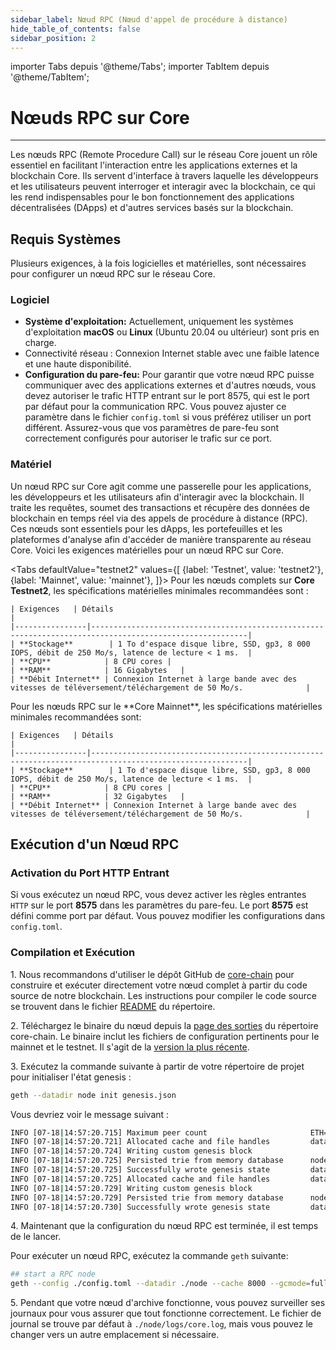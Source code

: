 ```yaml
---
sidebar_label: Nœud RPC (Nœud d'appel de procédure à distance)
hide_table_of_contents: false
sidebar_position: 2
---
```


importer Tabs depuis '@theme/Tabs';
importer TabItem depuis '@theme/TabItem';

# Nœuds RPC sur Core

---

Les nœuds RPC (Remote Procedure Call) sur le réseau Core jouent un rôle essentiel en facilitant l'interaction entre les applications externes et la blockchain Core. Ils servent d'interface à travers laquelle les développeurs et les utilisateurs peuvent interroger et interagir avec la blockchain, ce qui les rend indispensables pour le bon fonctionnement des applications décentralisées (DApps) et d'autres services basés sur la blockchain.

## Requis Systèmes

Plusieurs exigences, à la fois logicielles et matérielles, sont nécessaires pour configurer un nœud RPC sur le réseau Core.

### Logiciel

- **Système d'exploitation:** Actuellement, uniquement les systèmes d'exploitation **macOS** ou **Linux** (Ubuntu 20.04 ou ultérieur) sont pris en charge.
- Connectivité réseau : Connexion Internet stable avec une faible latence et une haute disponibilité.
- **Configuration du pare-feu:**
  Pour garantir que votre nœud RPC puisse communiquer avec des applications externes et d'autres nœuds, vous devez autoriser le trafic HTTP entrant sur le port 8575, qui est le port par défaut pour la communication RPC. Vous pouvez ajuster ce paramètre dans le fichier `config.toml` si vous préférez utiliser un port différent. Assurez-vous que vos paramètres de pare-feu sont correctement configurés pour autoriser le trafic sur ce port.

### Matériel

Un nœud RPC sur Core agit comme une passerelle pour les applications, les développeurs et les utilisateurs afin d'interagir avec la blockchain. Il traite les requêtes, soumet des transactions et récupère des données de blockchain en temps réel via des appels de procédure à distance (RPC). Ces nœuds sont essentiels pour les dApps, les portefeuilles et les plateformes d'analyse afin d'accéder de manière transparente au réseau Core. Voici les exigences matérielles pour un nœud RPC sur Core.

<Tabs
defaultValue="testnet2"
values={[
{label: 'Testnet', value: 'testnet2'},
{label: 'Mainnet', value: 'mainnet'},
]}> <TabItem value="testnet2">
Pour les nœuds complets sur **Core Testnet2**, les spécifications matérielles minimales recommandées sont :

```
| Exigences   | Détails                                                                                                |  
|----------------|---------------------------------------------------------------------------------------------------------|
| **Stockage**        | 1 To d'espace disque libre, SSD, gp3, 8 000 IOPS, débit de 250 Mo/s, latence de lecture < 1 ms.  |
| **CPU**            | 8 CPU cores |
| **RAM**            | 16 Gigabytes   |
| **Débit Internet** | Connexion Internet à large bande avec des vitesses de téléversement/téléchargement de 50 Mo/s.              |
```

  </TabItem>

  <TabItem value="mainnet">
Pour les nœuds RPC sur le **Core Mainnet**, les spécifications matérielles minimales recommandées sont:

```
| Exigences   | Détails                                                                                                |  
|----------------|---------------------------------------------------------------------------------------------------------|
| **Stockage**        | 1 To d'espace disque libre, SSD, gp3, 8 000 IOPS, débit de 250 Mo/s, latence de lecture < 1 ms.  |
| **CPU**            | 8 CPU cores |
| **RAM**            | 32 Gigabytes   |
| **Débit Internet** | Connexion Internet à large bande avec des vitesses de téléversement/téléchargement de 50 Mo/s.              |
```

  </TabItem>
</Tabs>

## Exécution d'un Nœud RPC

### Activation du Port HTTP Entrant

Si vous exécutez un nœud RPC, vous devez activer les règles entrantes `HTTP` sur le port **8575** dans les paramètres du pare-feu. Le port **8575** est défini comme port par défaut. Vous pouvez modifier les configurations dans `config.toml`.

### Compilation et Exécution

1\. Nous recommandons d'utiliser le dépôt GitHub de [core-chain](https://github.com/coredao-org/core-chain) pour construire et exécuter directement votre nœud complet à partir du code source de notre blockchain. Les instructions pour compiler le code source se trouvent dans le fichier [README](https://github.com/coredao-org/core-chain#building-the-source) du répertoire.

2\. Téléchargez le binaire du nœud depuis la [page des sorties](https://github.com/coredao-org/core-chain/releases) du répertoire core-chain. Le binaire inclut les fichiers de configuration pertinents pour le mainnet et le testnet. Il s'agit de la [version la plus récente](https://github.com/coredao-org/core-chain/releases/latest).

3\. Exécutez la commande suivante à partir de votre répertoire de projet pour initialiser l'état genesis :

```bash
geth --datadir node init genesis.json
```

Vous devriez voir le message suivant :

```bash
INFO [07-18|14:57:20.715] Maximum peer count                       ETH=25 LES=0 total=25
INFO [07-18|14:57:20.721] Allocated cache and file handles         database=/Users/jackcrypto/go/core-chain/node/geth/chaindata cache=16 handles=16
INFO [07-18|14:57:20.724] Writing custom genesis block
INFO [07-18|14:57:20.725] Persisted trie from memory database      nodes=25 size=87.18kB time=226.129µs gcnodes=0 gcsize=0.00B gctime=0s livenodes=1 livesize=0.00B
INFO [07-18|14:57:20.725] Successfully wrote genesis state         database=chaindata                             hash=d90508…5c034a
INFO [07-18|14:57:20.725] Allocated cache and file handles         database=/Users/jackcrypto/go/core-chain/node/geth/lightchaindata cache=16 handles=16
INFO [07-18|14:57:20.729] Writing custom genesis block
INFO [07-18|14:57:20.729] Persisted trie from memory database      nodes=25 size=87.18kB time=178.332µs gcnodes=0 gcsize=0.00B gctime=0s livenodes=1 livesize=0.00B
INFO [07-18|14:57:20.730] Successfully wrote genesis state         database=lightchaindata                             hash=d90508…5c034a
```

4\. Maintenant que la configuration du nœud RPC est terminée, il est temps de le lancer.

Pour exécuter un nœud RPC, exécutez la commande `geth` suivante:

```bash
## start a RPC node
geth --config ./config.toml --datadir ./node --cache 8000 --gcmode=full --rpc.allow-unprotected-txs
```

5\. Pendant que votre nœud d'archive fonctionne, vous pouvez surveiller ses journaux pour vous assurer que tout fonctionne correctement. Le fichier de journal se trouve par défaut à `./node/logs/core.log`, mais vous pouvez le changer vers un autre emplacement si nécessaire.